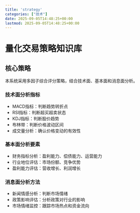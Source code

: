 ```yaml
---
title: 'strategy'
categories: ["技术"]
date: 2025-09-05T14:48:25+00:00
lastmod: 2025-09-05T14:48:25+00:00
---
```


# 量化交易策略知识库

## 核心策略

本系统采用多因子综合评分策略，结合技术面、基本面和消息面分析。

### 技术面分析指标
- MACD指标：判断趋势转折点
- RSI指标：判断超买超卖状态
- KDJ指标：判断股价趋势
- 布林带：判断价格波动区间
- 成交量分析：确认价格变动的有效性

### 基本面分析要素
- 财务指标分析：盈利能力、偿债能力、运营能力
- 行业地位评估：市场份额、竞争优势
- 盈利能力评估：营收增长、利润增长

### 消息面分析方法
- 新闻情感分析：判断市场情绪
- 政策影响评估：分析政策对行业的影响
- 市场情绪监控：跟踪市场热点和资金流向
